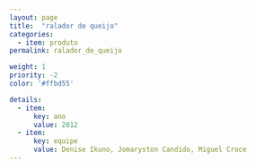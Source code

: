 ```yaml
---
layout: page
title:  "ralador de queijo"
categories:
  - item: produto
permalink: ralador_de_queijo

weight: 1
priority: -2
color: '#ffbd55'

details:
  - item:
      key: ano
      value: 2012
  - item:
      key: equipe
      value: Denise Ikuno, Jomaryston Candido, Miguel Croce
---
```

